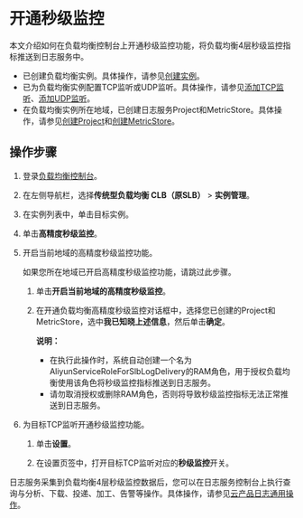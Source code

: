 # 开通秒级监控

本文介绍如何在负载均衡控制台上开通秒级监控功能，将负载均衡4层秒级监控指标推送到日志服务中。

-   已创建负载均衡实例。具体操作，请参见[创建实例](/cn.zh-CN/传统型负载均衡CLB/CLB快速入门/创建CLB实例.md)。
-   已为负载均衡实例配置TCP监听或UDP监听。具体操作，请参见[添加TCP监听](/cn.zh-CN/传统型负载均衡CLB/CLB用户指南/监听/添加TCP监听.md)、[添加UDP监听](/cn.zh-CN/传统型负载均衡CLB/CLB用户指南/监听/添加UDP监听.md)。
-   在负载均衡实例所在地域，已创建日志服务Project和MetricStore。具体操作，请参见[创建Project](/cn.zh-CN/数据采集/准备工作/管理Project.md)和[创建MetricStore](/cn.zh-CN/时序存储/管理MetricStore.md)。

## 操作步骤

1.  登录[负载均衡控制台](https://slb.console.aliyun.com/slb)。

2.  在左侧导航栏，选择**传统型负载均衡 CLB（原SLB）** \> **实例管理**。

3.  在实例列表中，单击目标实例。

4.  单击**高精度秒级监控**。

5.  开启当前地域的高精度秒级监控功能。

    如果您所在地域已开启高精度秒级监控功能，请跳过此步骤。

    1.  单击**开启当前地域的高精度秒级监控**。

    2.  在开通负载均衡高精度秒级监控对话框中，选择您已创建的Project和MetricStore，选中**我已知晓上述信息**，然后单击**确定**。

        **说明：**

        -   在执行此操作时，系统自动创建一个名为AliyunServiceRoleForSlbLogDelivery的RAM角色，用于授权负载均衡使用该角色将秒级监控指标推送到日志服务。
        -   请勿取消授权或删除RAM角色，否则将导致秒级监控指标无法正常推送到日志服务。
6.  为目标TCP监听开通秒级监控功能。

    1.  单击**设置**。

    2.  在设置页签中，打开目标TCP监听对应的**秒级监控**开关。


日志服务采集到负载均衡4层秒级监控数据后，您可以在日志服务控制台上执行查询与分析、下载、投递、加工、告警等操作。具体操作，请参见[云产品日志通用操作](/cn.zh-CN/数据采集/云产品日志采集/云产品日志通用操作.md)。


